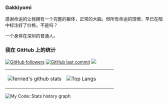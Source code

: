 ### Gakkiyomi



感谢命运的让我拥有一个完整的躯体，正常的大脑。但所有命运的馈赠，早已在暗中标注好了价格，不是吗？

一个身体在深圳的普通人。

### 我在 GitHub 上的统计
[![GitHub followers](https://img.shields.io/github/followers/gakkiyomi?style=for-the-badge&color=blue)](https://github.com/gakkiyomi?tab=followers)
[![GitHub last commit](https://img.shields.io/github/last-commit/gakkiyomi/gakkiyomi?label=update&style=for-the-badge&color=orange)](https://github.com/gakkiyomi/gakkiyomi)
<a title="Hits" sytle= "size: 1002px" target="_blank" href="https://github.com/88250/hits"><img src="https://hits.b3log.org/gakkiyomi/hits.svg"></a>

<table>
<tr>
<td valign="top" width="54%">


![ferried's github stats](https://github-readme-stats.vercel.app/api?username=gakkiyomi&theme=tokyonight&show_icons=true)

</td>

<td valign="top" width="46%">


![Top Langs](https://github-readme-stats.vercel.app/api/top-langs/?username=gakkiyomi&layout=compact&theme=tokyonight)

</td>
</tr>
</table>

![My Code::Stats history graph](https://codestats-readme.wegfan.cn/history-graph/gakkiyomi?history_days=30&&max_languages=15&language_colors=["0099CC","66CCCC","660066","999999","99CCFF","CC9900","FF9933","990000","333366","FF99CC","FF9999","669900","99FF99","FFFF00","000000","006633"])

